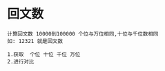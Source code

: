 # 回文数
    计算回文数 10000到100000 个位与万位相同,十位与千位数相同
    如: 12321 就是回文数
    
    1.获取  个位 十位 千位 万位
    2.进行对比
